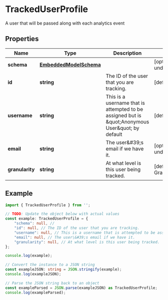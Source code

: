 
# TrackedUserProfile

A user that will be passed along with each analytics event

## Properties

Name | Type | Description | Notes
------------ | ------------- | ------------- | -------------
**schema** | [**EmbeddedModelSchema**](EmbeddedModelSchema) |  | [optional] [default to undefined]
**id** | **string** | The ID of the user that you are tracking. | [default to undefined]
**username** | **string** | This is a username that is attempted to be assigned but is \&quot;Anonymous User\&quot; by default | [default to 'unknown']
**email** | **string** | The user\&#39;s email if we have it. | [optional] [default to undefined]
**granularity** | **string** | At what level is this user being tracked. | [default to GranularityEnum_Anonymous]

## Example

```typescript
import { TrackedUserProfile } from '';

// TODO: Update the object below with actual values
const example: TrackedUserProfile = {
    "schema": null, // 
    "id": null, // The ID of the user that you are tracking.
    "username": null, // This is a username that is attempted to be assigned but is \&quot;Anonymous User\&quot; by default
    "email": null, // The user\&#39;s email if we have it.
    "granularity": null, // At what level is this user being tracked.
};

console.log(example);

// Convert the instance to a JSON string
const exampleJSON: string = JSON.stringify(example);
console.log(exampleJSON);

// Parse the JSON string back to an object
const exampleParsed = JSON.parse(exampleJSON) as TrackedUserProfile;
console.log(exampleParsed);
```




